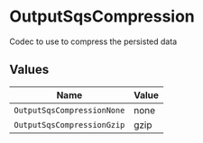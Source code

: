 # OutputSqsCompression

Codec to use to compress the persisted data


## Values

| Name                       | Value                      |
| -------------------------- | -------------------------- |
| `OutputSqsCompressionNone` | none                       |
| `OutputSqsCompressionGzip` | gzip                       |